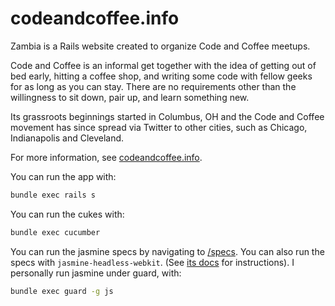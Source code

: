 # codeandcoffee.info

Zambia is a Rails website created to organize Code and Coffee meetups.

Code and Coffee is an informal get together with the idea of getting out of bed early, hitting a coffee shop, and writing some code with fellow geeks for as long as you can stay. There are no requirements other than the willingness to sit down, pair up, and learn something new.

Its grassroots beginnings started in Columbus, OH and the Code and Coffee movement has
since spread via Twitter to other cities, such as Chicago, Indianapolis and Cleveland.

For more information, see [codeandcoffee.info](http://codeandcoffee.info).

You can run the app with:

``` sh
bundle exec rails s
```

You can run the cukes with:

``` sh
bundle exec cucumber
```

You can run the jasmine specs by navigating to [/specs](http://localhost:3000/specs). You can also run the specs with `jasmine-headless-webkit`. (See [its docs](http://johnbintz.github.com/jasmine-headless-webkit/) for instructions). I personally run jasmine under guard, with:

``` sh
bundle exec guard -g js
```
